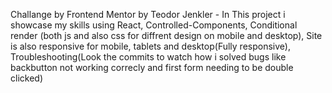 Challange by Frontend Mentor by Teodor Jenkler - In This project i showcase my skills using React, Controlled-Components, Conditional render (both js and also css for diffrent design on mobile and desktop), Site is also responsive for mobile, tablets and desktop(Fully responsive), Troubleshooting(Look the commits to watch how i solved bugs like backbutton not working correcly and first form needing to be double clicked) 
